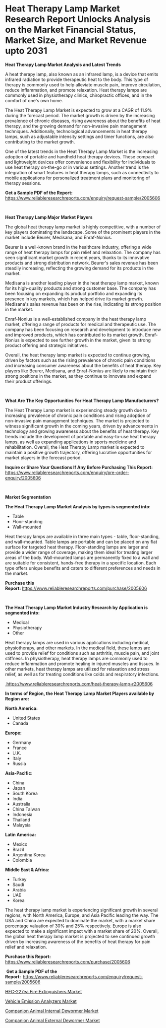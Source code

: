 <p><h1>Heat Therapy Lamp Market Research Report Unlocks Analysis on the Market Financial Status, Market Size, and Market Revenue upto 2031</h1></p><p><strong>Heat Therapy Lamp Market Analysis and Latest Trends</strong></p>
<p><p>A heat therapy lamp, also known as an infrared lamp, is a device that emits infrared radiation to provide therapeutic heat to the body. This type of therapy is commonly used to help alleviate muscle pain, improve circulation, reduce inflammation, and promote relaxation. Heat therapy lamps are commonly used in physiotherapy clinics, chiropractic offices, and in the comfort of one's own home.</p><p>The Heat Therapy Lamp Market is expected to grow at a CAGR of 11.9% during the forecast period. The market growth is driven by the increasing prevalence of chronic diseases, rising awareness about the benefits of heat therapy, and the growing demand for non-invasive pain management techniques. Additionally, technological advancements in heat therapy lamps, such as adjustable intensity settings and timer functions, are also contributing to the market growth.</p><p>One of the latest trends in the Heat Therapy Lamp Market is the increasing adoption of portable and handheld heat therapy devices. These compact and lightweight devices offer convenience and flexibility for individuals to use heat therapy on-the-go or in various settings. Another trend is the integration of smart features in heat therapy lamps, such as connectivity to mobile applications for personalized treatment plans and monitoring of therapy sessions.</p></p>
<p><strong>Get a Sample PDF of the Report:&nbsp;</strong> <a href="https://www.reliableresearchreports.com/enquiry/request-sample/2005606">https://www.reliableresearchreports.com/enquiry/request-sample/2005606</a></p>
<p>&nbsp;</p>
<p><strong>Heat Therapy Lamp Major Market Players</strong></p>
<p><p>The global heat therapy lamp market is highly competitive, with a number of key players dominating the landscape. Some of the prominent players in the market include Beurer, Medisana, and Enraf-Nonius.</p><p>Beurer is a well-known brand in the healthcare industry, offering a wide range of heat therapy lamps for pain relief and relaxation. The company has seen significant market growth in recent years, thanks to its innovative products and strong distribution network. Beurer's sales revenue has been steadily increasing, reflecting the growing demand for its products in the market.</p><p>Medisana is another leading player in the heat therapy lamp market, known for its high-quality products and strong customer base. The company has been focusing on expanding its product portfolio and expanding its presence in key markets, which has helped drive its market growth. Medisana's sales revenue has been on the rise, indicating its strong position in the market.</p><p>Enraf-Nonius is a well-established company in the heat therapy lamp market, offering a range of products for medical and therapeutic use. The company has been focusing on research and development to introduce new and improved products, which has contributed to its market growth. Enraf-Nonius is expected to see further growth in the market, given its strong product offering and strategic initiatives.</p><p>Overall, the heat therapy lamp market is expected to continue growing, driven by factors such as the rising prevalence of chronic pain conditions and increasing consumer awareness about the benefits of heat therapy. Key players like Beurer, Medisana, and Enraf-Nonius are likely to maintain their strong positions in the market, as they continue to innovate and expand their product offerings.</p></p>
<p>&nbsp;</p>
<p><strong>What Are The Key Opportunities For Heat Therapy Lamp Manufacturers?</strong></p>
<p><p>The Heat Therapy Lamp market is experiencing steady growth due to increasing prevalence of chronic pain conditions and rising adoption of non-invasive pain management techniques. The market is projected to witness significant growth in the coming years, driven by advancements in technology and growing awareness about the benefits of heat therapy. Key trends include the development of portable and easy-to-use heat therapy lamps, as well as expanding applications in sports medicine and rehabilitation. Overall, the Heat Therapy Lamp market is expected to maintain a positive growth trajectory, offering lucrative opportunities for market players in the forecast period.</p></p>
<p><strong>Inquire or Share Your Questions If Any Before Purchasing This Report:</strong> <a href="https://www.reliableresearchreports.com/enquiry/pre-order-enquiry/2005606">https://www.reliableresearchreports.com/enquiry/pre-order-enquiry/2005606</a></p>
<p>&nbsp;</p>
<p><strong>Market Segmentation</strong></p>
<p><strong>The Heat Therapy Lamp Market Analysis by types is segmented into:</strong></p>
<p><ul><li>Table</li><li>Floor-standing</li><li>Wall-mounted</li></ul></p>
<p><p>Heat therapy lamps are available in three main types - table, floor-standing, and wall-mounted. Table lamps are portable and can be placed on any flat surface for targeted heat therapy. Floor-standing lamps are larger and provide a wider range of coverage, making them ideal for treating larger areas of the body. Wall-mounted lamps are permanently fixed to a wall and are suitable for consistent, hands-free therapy in a specific location. Each type offers unique benefits and caters to different preferences and needs in the market.</p></p>
<p><strong>Purchase this Report:&nbsp;</strong><a href="https://www.reliableresearchreports.com/purchase/2005606">https://www.reliableresearchreports.com/purchase/2005606</a></p>
<p>&nbsp;</p>
<p><strong>The Heat Therapy Lamp Market Industry Research by Application is segmented into:</strong></p>
<p><ul><li>Medical</li><li>Physiotherapy</li><li>Other</li></ul></p>
<p><p>Heat therapy lamps are used in various applications including medical, physiotherapy, and other markets. In the medical field, these lamps are used to provide relief for conditions such as arthritis, muscle pain, and joint stiffness. In physiotherapy, heat therapy lamps are commonly used to reduce inflammation and promote healing in injured muscles and tissues. In other markets, heat therapy lamps are utilized for relaxation and stress relief, as well as for treating conditions like colds and respiratory infections.</p></p>
<p><a href="https://www.reliableresearchreports.com/heat-therapy-lamp-r2005606">&nbsp;https://www.reliableresearchreports.com/heat-therapy-lamp-r2005606</a></p>
<p><strong>In terms of Region, the Heat Therapy Lamp Market Players available by Region are:</strong></p>
<p>
    <p> <strong> North America: </strong>
        <ul>
            <li>United States</li>
            <li>Canada</li>
        </ul>
        </p> 
    <p> <strong> Europe: </strong>
        <ul>
            <li>Germany</li>
            <li>France</li>
            <li>U.K.</li>
            <li>Italy</li>
            <li>Russia</li>
        </ul>
        </p> 
    <p> <strong> Asia-Pacific: </strong>
        <ul>
            <li>China</li>
            <li>Japan</li>
            <li>South Korea</li>
            <li>India</li>
            <li>Australia</li>
            <li>China Taiwan</li>
            <li>Indonesia</li>
            <li>Thailand</li>
            <li>Malaysia</li>
        </ul>
        </p> 
    <p> <strong> Latin America: </strong>
        <ul>
            <li>Mexico</li>
            <li>Brazil</li>
            <li>Argentina Korea</li>
            <li>Colombia</li>
        </ul>
        </p> 
    <p> <strong> Middle East & Africa: </strong>
        <ul>
            <li>Turkey</li>
            <li>Saudi</li>
            <li>Arabia</li>
            <li>UAE</li>
            <li>Korea</li>
        </ul>
    </p>
    </p>
<p><p>The heat therapy lamp market is experiencing significant growth in several regions, with North America, Europe, and Asia Pacific leading the way. The USA and China are expected to dominate the market, with a market share percentage valuation of 30% and 25% respectively. Europe is also expected to make a significant impact with a market share of 20%. Overall, the global heat therapy lamp market is projected to see continued growth driven by increasing awareness of the benefits of heat therapy for pain relief and relaxation.</p></p>
<p><strong>Purchase this Report: </strong><a href="https://www.reliableresearchreports.com/purchase/2005606">https://www.reliableresearchreports.com/purchase/2005606</a></p>
<p>&nbsp;<strong>Get a Sample PDF of the Report:&nbsp;&nbsp;</strong><a href="https://www.reliableresearchreports.com/enquiry/request-sample/2005606">https://www.reliableresearchreports.com/enquiry/request-sample/2005606</a></p>
<p><strong></strong></p>
<p><p><a href="https://github.com/Paul14Anderson63/Market-Research-Report-List-5/blob/main/hfc-227ea-fire-extinguishers-market.md">HFC-227ea Fire Extinguishers Market</a></p><p><a href="https://github.com/mabutironaldo/Market-Research-Report-List-5/blob/main/vehicle-emission-analyzers-market.md">Vehicle Emission Analyzers Market</a></p><p><a href="https://www.linkedin.com/pulse/insights-companion-animal-internal-dewormer-market-share-2bk1e">Companion Animal Internal Dewormer Market</a></p><p><a href="https://www.linkedin.com/pulse/companion-animal-external-dewormer-market-size-segmentation-9hfre">Companion Animal External Dewormer Market</a></p></p>
